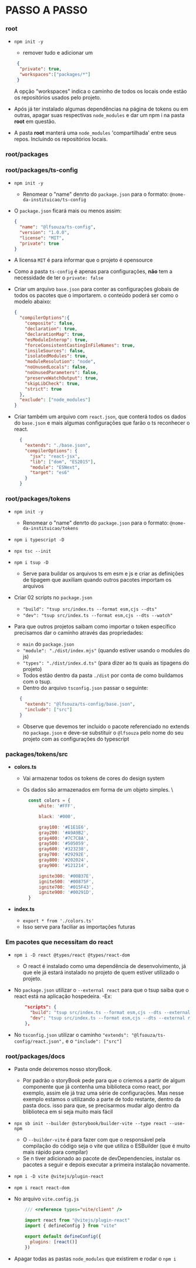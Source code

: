 # PASSO A PASSO

### root

- `npm init -y`
  - remover tudo e adicionar um

  ```json
   { 
    "private": true,
    "workspaces":["packages/*"]
   }
   ```

  A opção "workspaces" indica o caminho de todos os locais onde estão os repositórios usados pelo projeto.
- Após já ter instalado algumas dependências na página de tokens ou em outras, apagar suas respectivas `node_modules` e dar um npm i na pasta **root** em questão.
- A pasta **root** manterá uma `node_modules` 'compartilhada' entre seus repos. Incluindo os repositórios locais.

### root/packages

### root/packages/ts-config

- `npm init -y`
  - Renomear o "name" denrto do `package.json` para o formato: `@nome-da-instituicao/ts-config`
- O `package.json` ficará mais ou menos assim:

  ```json
  {
    "name": "@lfsouza/ts-config",
    "version": "1.0.0",
    "license": "MIT",
    "private": true
  }
  ```

- A licensa `MIT` é para informar que o projeto é opensource
- Como a pasta `ts-config` é apenas para configurações, **não** tem a necessidade de ter o `private: false`
- Criar um arquivo `base.json` para conter as configurações globais de todos os pacotes que o importarem. o conteúdo poderá ser como o modelo abaixo:

  ```json
  {
    "compilerOptions":{
      "composite": false,
      "declaration": true,
      "declarationMap": true,
      "esModuleInterop": true,
      "forceConsistentCastingInFileNames": true,
      "insileSources": false,
      "isolatedModules": true,
      "moduleResolution": "node",
      "noUnusedLocals": false,
      "noUnusedParameters": false,
      "preserveWatchOutput": true,
      "skipLibCheck": true,
      "strict": true
    },
    "exclude": ["node_modules"]
  }
   ```

- Criar também um arquivo com `react.json`, que conterá todos os dados do `base.json` e mais algumas configurações que farão o ts reconhecer o react.

  ```json
    {
      "extends": "./base.json",
      "compilerOptions": {
        "jsx": "react-jsx",
        "lib": ["dom", "ES2015"],
        "module": "ESNext",
        "target": "es6"
      }
    }
   ```

### root/packages/tokens

- `npm init -y`
  - Renomear o "name" denrto do `package.json` para o formato: `@nome-da-instituicao/tokens`
- `npm i typescript -D`
- `npx tsc --init`
- `npm i tsup -D`
  - Serve para buildar os arquivos ts em esm e js e criar as definições de tipagem que auxiliam quando outros pacotes importam os arquivos
- Criar 02 scripts no `package.json`
  - `"build": "tsup src/index.ts --format esm,cjs --dts"`
  - `"dev": "tsup src/index.ts --format esm,cjs --dts --watch"`
- Para que outros projetos saibam como importar o token específico precisamos dar o caminho através das propriedades:
  - `main` do `package.json`
  - `"module": "./dist/index.mjs"` (quando estiver usando o modules do js)
  - `"types": "./dist/index.d.ts"` (para dizer ao ts quais as tipagens do projeto)
  - Todos estão dentro da pasta `./dist` por conta de como buildamos com o tsup.
  - Dentro do arquivo `tsconfig.json` passar o seguinte: 

  ```json
    {
      "extends": "@lfsouza/ts-config/base.json",
      "include": ["src"]
    }
   ```

  - Observe que devemos ter incluido o pacote referenciado no extends no `package.json` e deve-se substituir o `@lfsouza` pelo nome do seu projeto com as configurações do typescript
  
### packages/tokens/src
  
- **colors.ts**
  - Vai armazenar todos os tokens de cores do design system
  - Os dados são armazenados em forma de um objeto simples. \

    ```js
      const colors = {
          white: '#FFF',

          black: '#000',

          gray100: '#E1E1E6',
          gray200: '#A9A9B2',
          gray400: '#7C7C8A',
          gray500: '#505059',
          gray600: '#323238',
          gray700: '#29292E',
          gray800: '#202024',
          gray900: '#121214',

          ignite300: '#00B37E',
          ignite500: '#00875F',
          ignite700: '#015F43',
          ignite900: '#00291D',
      }
    ```

- **index.ts**
  - `export * from './colors.ts'`
  - Isso serve para faciliar as importações futuras

### Em pacotes que necessitam do react

- `npm i -D react @types/react @types/react-dom`
  - O react é instalado como uma dependência de desenvolvimento, já que ele já estará instalado no projeto de quem estiver utilizado o projeto.
- No `package.json` utilizar o `--external react` para que o tsup saiba que o react está na aplicação hospedeira.
  -Ex:

  ```json
      "scripts": {
        "build": "tsup src/index.ts --format esm,cjs --dts --external react",
        "dev": "tsup src/index.ts --format esm,cjs --dts --external react --watch"
      },
   ```

- No `tsconfig.json` utilizar o caminho `"extends": "@lfsouza/ts-config/react.json",` e o `"include": ["src"]`

### root/packages/docs

- Pasta onde deixremos nosso storyBook.
  - Por padrão o storyBook pede para que o criemos a partir de algum componente que já contenha uma biblioteca como react, por exemplo, assim ele já traz uma série de configurações. Mas nesse exemplo estamos o utilizando a parte de todo restante, dentro da pasta docs. isso para que, se precisarmos mudar algo dentro da bliblioteca em si seja muito mais fácil
- `npx sb init --builder @storybook/builder-vite --type react --use-npm`
  - O `--builder-vite` é para fazer com que o responsável pela compilação do código seja o vite que utiliza o ESBuilder (que é muito mais rápido para compilar)
  - Se n tiver adicionado ao pacote de devDependencies, instalar os pacotes a seguir e depois executar a primeira instalação novamente.
- `npm i -D vite @vitejs/plugin-react`
- `npm i react react-dom`
- No arquivo `vite.config.js`
  
    ```js
        /// <reference types="vite/client" />

        import react from "@vitejs/plugin-react"
        import { defineConfig } from "vite"

        export default defineConfig({
          plugins: [react()]
        })
    ```
- Apagar todas as pastas `node_modules` que existirem e rodar o `npm i`
